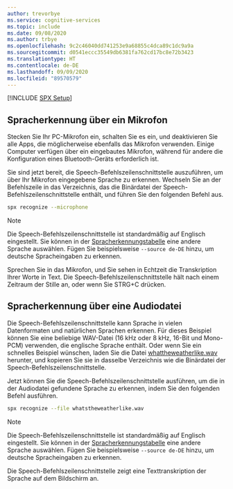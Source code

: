 ```yaml
---
author: trevorbye
ms.service: cognitive-services
ms.topic: include
ms.date: 09/08/2020
ms.author: trbye
ms.openlocfilehash: 9c2c46040dd741253e9a68855c4dca89c1dc9a9a
ms.sourcegitcommit: d0541eccc35549db6381fa762cd17bc8e72b3423
ms.translationtype: HT
ms.contentlocale: de-DE
ms.lasthandoff: 09/09/2020
ms.locfileid: "89570579"
---
```

[!INCLUDE [SPX Setup](../../spx-setup.md)]

## <a name="speech-to-text-from-microphone"></a>Spracherkennung über ein Mikrofon

Stecken Sie Ihr PC-Mikrofon ein, schalten Sie es ein, und deaktivieren Sie alle Apps, die möglicherweise ebenfalls das Mikrofon verwenden. Einige Computer verfügen über ein eingebautes Mikrofon, während für andere die Konfiguration eines Bluetooth-Geräts erforderlich ist.

Sie sind jetzt bereit, die Speech-Befehlszeilenschnittstelle auszuführen, um über Ihr Mikrofon eingegebene Sprache zu erkennen. Wechseln Sie an der Befehlszeile in das Verzeichnis, das die Binärdatei der Speech-Befehlszeilenschnittstelle enthält, und führen Sie den folgenden Befehl aus.

```bash
spx recognize --microphone
```

> [!NOTE]
> Die Speech-Befehlszeilenschnittstelle ist standardmäßig auf Englisch eingestellt. Sie können in der [Spracherkennungstabelle](../../../../language-support.md) eine andere Sprache auswählen.
> Fügen Sie beispielsweise `--source de-DE` hinzu, um deutsche Spracheingaben zu erkennen.

Sprechen Sie in das Mikrofon, und Sie sehen in Echtzeit die Transkription Ihrer Worte in Text. Die Speech-Befehlszeilenschnittstelle hält nach einem Zeitraum der Stille an, oder wenn Sie STRG+C drücken.

## <a name="speech-to-text-from-audio-file"></a>Spracherkennung über eine Audiodatei

Die Speech-Befehlszeilenschnittstelle kann Sprache in vielen Datenformaten und natürlichen Sprachen erkennen. Für dieses Beispiel können Sie eine beliebige WAV-Datei (16 kHz oder 8 kHz, 16-Bit und Mono-PCM) verwenden, die englische Sprache enthält. Oder wenn Sie ein schnelles Beispiel wünschen, laden Sie die Datei <a href="https://github.com/Azure-Samples/cognitive-services-speech-sdk/blob/master/samples/csharp/sharedcontent/console/whatstheweatherlike.wav" download="whatstheweatherlike" target="_blank">whattheweatherlike.wav <span class="docon docon-download x-hidden-focus"></span></a> herunter, und kopieren Sie sie in dasselbe Verzeichnis wie die Binärdatei der Speech-Befehlszeilenschnittstelle.

Jetzt können Sie die Speech-Befehlszeilenschnittstelle ausführen, um die in der Audiodatei gefundene Sprache zu erkennen, indem Sie den folgenden Befehl ausführen.

```bash
spx recognize --file whatstheweatherlike.wav
```

> [!NOTE]
> Die Speech-Befehlszeilenschnittstelle ist standardmäßig auf Englisch eingestellt. Sie können in der [Spracherkennungstabelle](../../../../language-support.md) eine andere Sprache auswählen.
> Fügen Sie beispielsweise `--source de-DE` hinzu, um deutsche Spracheingaben zu erkennen.

Die Speech-Befehlszeilenschnittstelle zeigt eine Texttranskription der Sprache auf dem Bildschirm an.